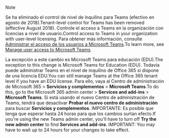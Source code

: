 > [!NOTE]
> <span data-ttu-id="1d2fa-101">Se ha eliminado el control de nivel de inquilino para Teams (efectivo en agosto de 2018).</span><span class="sxs-lookup"><span data-stu-id="1d2fa-101">Tenant-level control for Teams has been removed (effective August 2018).</span></span> <span data-ttu-id="1d2fa-102">Controle el acceso a Teams en la organización con licencias a nivel de usuario.</span><span class="sxs-lookup"><span data-stu-id="1d2fa-102">Control access to Teams in your organization with user-level licensing.</span></span> <span data-ttu-id="1d2fa-103">Para obtener más información, consulte [Administrar el acceso de los usuarios a Microsoft Teams](../user-access.md).</span><span class="sxs-lookup"><span data-stu-id="1d2fa-103">To learn more, see [Manage user access to Microsoft Teams](../user-access.md).</span></span>

<span data-ttu-id="1d2fa-104">La excepción a este cambio es Microsoft Teams para educación (EDU).</span><span class="sxs-lookup"><span data-stu-id="1d2fa-104">The exception to this change is Microsoft Teams for Education (EDU).</span></span> <span data-ttu-id="1d2fa-105">Todavía puede administrar Teams en el nivel de inquilino de Office 365 si dispone de una licencia EDU.</span><span class="sxs-lookup"><span data-stu-id="1d2fa-105">You can still manage Teams at the Office 365 tenant level if you have an EDU license.</span></span> <span data-ttu-id="1d2fa-106">Para ello, vaya al Centro de administración de Microsoft 365 > **Servicios y complementos** > **Microsoft Teams**.</span><span class="sxs-lookup"><span data-stu-id="1d2fa-106">To do this, go to the Microsoft 365 admin center > **Services and add-ins** > **Microsoft Teams**.</span></span> <span data-ttu-id="1d2fa-107">Si está usando el nuevo Centro de administración de Teams, tendrá que desactivar **Probar el nuevo centro de administración** para buscar **Servicios y complementos**. IMPORTANTE: Es posible que tenga que esperar hasta 24 horas para que los cambios surtan efecto.</span><span class="sxs-lookup"><span data-stu-id="1d2fa-107">If you're using the new Teams admin center, you'll have to turn off **Try the new admin center** to find **Services and add-ins**. IMPORTANT: You may have to wait up to 24 hours for your changes to take effect.</span></span> 
